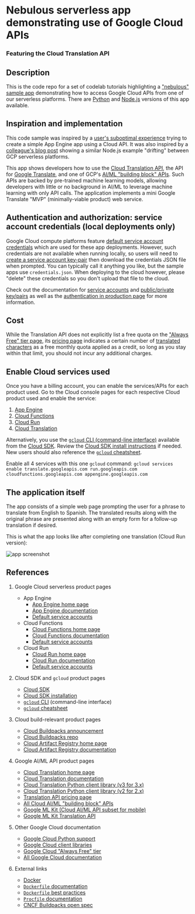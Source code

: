# Nebulous serverless app demonstrating use of Google Cloud APIs
### Featuring the Cloud Translation API

## Description

This is the code repo for a set of codelab tutorials highlighting a ["nebulous" sample app](https://twitter.com/googledevs/status/1433113274984271875?utm_source=twitter&utm_medium=unpaidsoc&utm_campaign=CDR_wes_aap-serverless_mgrcrbdpk_sms_201031&utm_content=-) demonstrating how to access Google Cloud APIs from one of our serverless platforms. There are [Python](python) and [Node.js](nodejs) versions of this app available.


## Inspiration and implementation

This code sample was inspired by a [user's suboptimal experience](https://www.mail-archive.com/google-appengine@googlegroups.com/msg94549.html) trying to create a simple App Engine app using a Cloud API. It was also inspired by a [colleague's blog post](https://dev.to/googlecloud/portable-code-migrating-across-google-cloud-s-serverless-platforms-2ifk) showing a similar Node.js example "drifting" between GCP serverless platforms.

This app shows developers how to use the [Cloud Translation API](https://cloud.google.com/translate), the API for [Google Translate](https://translate.google.com), and one of GCP's [AI/ML "building block" APIs](https://web.archive.org/web/20210308144225/https://cloud.google.com/products/ai/building-blocks). Such APIs are backed by pre-trained machine learning models, allowing developers with little or no background in AI/ML to leverage machine learning with only API calls. The application implements a mini Google Translate "MVP" (minimally-viable product) web service.


## Authentication and authorization: service account credentials (local deployments only)

Google Cloud compute platforms feature [default service account credentials](https://cloud.google.com/iam/docs/service-accounts#default) which are used for these app deployments. However, such credentials are not available when running locally, so users will need to [create a service account key-pair](https://console.cloud.google.com/iam-admin/serviceaccounts/create) then download the credentials JSON file when prompted. You can typically call it anything you like, but the sample apps use `credentials.json`. When deploying to the cloud however, please "delete" these credentials so you don't upload that file to the cloud.

Check out the documentation for [service accounts](https://cloud.google.com/docs/authentication/getting-started) and [public/private key/pairs](https://cloud.google.com/translate/docs/setup#service_account_and_private_key) as well as the [authentication in production page](https://cloud.google.com/docs/authentication/production) for more information.


## Cost

While the Translation API does not explicitly list a free quota on the ["Always Free" tier page](https://cloud.google.com/free/docs/gcp-free-tier#free-tier-usage-limits), its [pricing page](https://cloud.google.com/translate/pricing#charged-characters) indicates a certain number of [translated characters](https://cloud.google.com/translate/pricing#charged-characters) as a free monthly quota applied as a credit, so long as you stay within that limit, you should not incur any additional charges.


## Enable Cloud services used

Once you have a billing account, you can enable the services/APIs for each product used. Go to the Cloud console pages for each respective Cloud product used and enable the service:

1. [App Engine](https://console.cloud.google.com/appengine)
1. [Cloud Functions](https://console.cloud.google.com/functions)
1. [Cloud Run](https://console.cloud.google.com/run)
1. [Cloud Translation](https://console.cloud.google.com/apis/api/translate.googleapis.com)

Alternatively, you use the [`gcloud` CLI (command-line interface)](https://cloud.google.com/sdk/gcloud) available from the [Cloud SDK](https://cloud.google.com/sdk). Review the [Cloud SDK install instructions](https://cloud.google.com/sdk/docs/quickstart) if needed. New users should also reference the [`gcloud` cheatsheet](https://cloud.google.com/sdk/docs/cheatsheet).

Enable all 4 services with this one `gcloud` command: `gcloud services enable translate.googleapis.com run.googleapis.com cloudfunctions.googleapis.com appengine.googleapis.com`


## The application itself

The app consists of a simple web page prompting the user for a phrase to translate from English to Spanish. The translated results along with the original phrase are presented along with an empty form for a follow-up translation if desired.

This is what the app looks like after completing one translation (Cloud Run version):

![app screenshot](https://user-images.githubusercontent.com/1102504/133918482-fc66d512-aeb7-4982-bcd2-75794cd21349.png)


## References

1. Google Cloud serverless product pages
    - App Engine
        - [App Engine home page](https://cloud.google.com/appengine)
        - [App Engine documentation](https://cloud.google.com/appengine/docs)
        - [Default service accounts](https://cloud.google.com/appengine/docs/standard/nodejs/service-account)
    - Cloud Functions
        - [Cloud Functions home page](https://cloud.google.com/functions)
        - [Cloud Functions documentation](https://cloud.google.com/functions/docs)
        - [Default service accounts](https://cloud.google.com/functions/docs/concepts/iam#access_control_for_service_accounts)
    - Cloud Run
        - [Cloud Run home page](https://cloud.run)
        - [Cloud Run documentation](https://cloud.google.com/run/docs)
        - [Default service accounts](https://cloud.google.com/run/docs/securing/service-identity)

1. Cloud SDK and `gcloud` product pages
    - [Cloud SDK](https://cloud.google.com/sdk)
    - [Cloud SDK installation](https://cloud.google.com/sdk/docs/quickstart)
    - [`gcloud` CLI](https://cloud.google.com/sdk/gcloud) (command-line interface)
    - [`gcloud` cheatsheet](https://cloud.google.com/sdk/docs/cheatsheet)

1. Cloud build-relevant product pages
    - [Cloud Buildpacks announcement](https://cloud.google.com/blog/products/containers-kubernetes/google-cloud-now-supports-buildpacks)
    - [Cloud Buildpacks repo](https://github.com/GoogleCloudPlatform/buildpacks)
    - [Cloud Artifact Registry home page](https://cloud.google.com/artifact-registry)
    - [Cloud Artifact Registry documentation](https://cloud.google.com/artifact-registry/docs)

1. Google AI/ML API product pages
    - [Cloud Translation home page](https://cloud.google.com/translate)
    - [Cloud Translation documentation](https://cloud.google.com/translate/docs)
    - [Cloud Translation Python client library (v3 for 3.x)](https://cloud.google.com/translate/docs/reference/libraries/v3/python)
    - [Cloud Translation Python client library (v2 for 2.x)](https://cloud.google.com/translate/docs/reference/libraries/v2/python)
    - [Translation API pricing page](https://cloud.google.com/translate/pricing)
    - [All Cloud AI/ML "building block" APIs](https://web.archive.org/web/20210308144225/https://cloud.google.com/products/ai/building-blocks)
    - [Google ML Kit (Cloud AI/ML API subset for mobile)](https://developers.google.com/ml-kit)
    - [Google ML Kit Translation API](https://developers.google.com/ml-kit/language/translation)

1. Other Google Cloud documentation
    - [Google Cloud Python support](https://cloud.google.com/python)
    - [Google Cloud client libraries](https://cloud.google.com/apis/docs/cloud-client-libraries)
    - [Google Cloud "Always Free" tier](https://cloud.google.com/free/docs/gcp-free-tier#free-tier-usage-limits)
    - [All Google Cloud documentation](https://cloud.google.com/docs)

1. External links
    - [Docker](https://docker.com)
    - [`Dockerfile` documentation](https://docs.docker.com/engine/reference/builder)
    - [`Dockerfile` best practices](https://docs.docker.com/develop/develop-images/dockerfile_best-practices)
    - [`Procfile` documentation](https://devcenter.heroku.com/articles/procfile)
    - [CNCF Buildpacks open spec](https://buildpacks.io)
